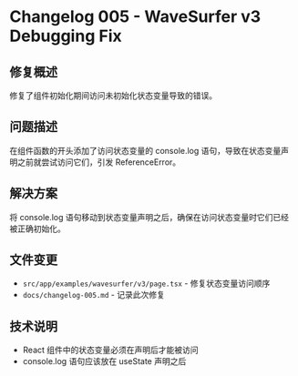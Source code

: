 # Changelog 005 - WaveSurfer v3 Debugging Fix

## 修复概述
修复了组件初始化期间访问未初始化状态变量导致的错误。

## 问题描述
在组件函数的开头添加了访问状态变量的 console.log 语句，导致在状态变量声明之前就尝试访问它们，引发 ReferenceError。

## 解决方案
将 console.log 语句移动到状态变量声明之后，确保在访问状态变量时它们已经被正确初始化。

## 文件变更
- `src/app/examples/wavesurfer/v3/page.tsx` - 修复状态变量访问顺序
- `docs/changelog-005.md` - 记录此次修复

## 技术说明
- React 组件中的状态变量必须在声明后才能被访问
- console.log 语句应该放在 useState 声明之后